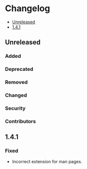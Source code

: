 # Changelog

* [Unreleased](#unreleased)
* [1.4.1](#1-4-1)


## Unreleased
### Added
### Deprecated
### Removed
### Changed
### Security
### Contributors


## 1.4.1

### Fixed

* Incorrect extension for man pages.

